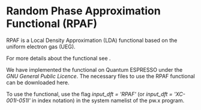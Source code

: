 # Random Phase Approximation Functional (RPAF)

RPAF is a Local Density Approximation (LDA) functional based on the uniform electron gas (UEG).

For more details about the functional see <paper>.

We have implemented the functional on Quantum ESPRESSO under the _GNU General Public Licence_. The necessary files to  use the RPAF functional can be downloaded here.

To use the functional, use the flag _input_dft = 'RPAF'_ (or _input_dft = 'XC-001I-051I'_ in index notation) in the system namelist of the pw.x program.
